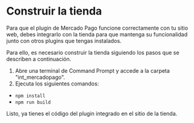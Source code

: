# Construir la tienda

Para que el plugin de Mercado Pago funcione correctamente con tu sitio web, debes integrarlo con la tienda para que mantenga su funcionalidad junto con otros plugins que tengas instalados.

Para ello, es necesario construir la tienda siguiendo los pasos que se describen a continuación.

1. Abre una terminal de Command Prompt y accede a la carpeta "int_mercadopago". 
2. Ejecuta los siguientes comandos:
- `npm install`
- `npm run build`

Listo, ya tienes el código del plugin integrado en el sitio de la tienda.

